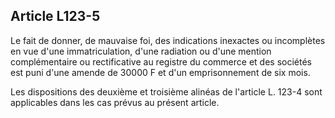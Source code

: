 Article L123-5
----
Le fait de donner, de mauvaise foi, des indications inexactes ou incomplètes en
vue d'une immatriculation, d'une radiation ou d'une mention complémentaire ou
rectificative au registre du commerce et des sociétés est puni d'une amende de
30000 F et d'un emprisonnement de six mois.

Les dispositions des deuxième et troisième alinéas de l'article L. 123-4 sont
applicables dans les cas prévus au présent article.
